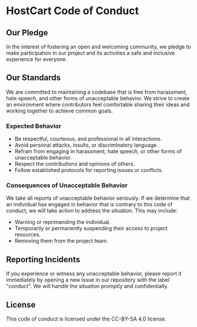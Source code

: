 # HostCart Code of Conduct

## Our Pledge

In the interest of fostering an open and welcoming community, we pledge to make participation in our project and its activities a safe and inclusive experience for everyone.

## Our Standards

We are committed to maintaining a codebase that is free from harassment, hate speech, and other forms of unacceptable behavior. We strive to create an environment where contributors feel comfortable sharing their ideas and working together to achieve common goals.

### Expected Behavior

* Be respectful, courteous, and professional in all interactions.
* Avoid personal attacks, insults, or discriminatory language.
* Refrain from engaging in harassment, hate speech, or other forms of unacceptable behavior.
* Respect the contributions and opinions of others.
* Follow established protocols for reporting issues or conflicts.

### Consequences of Unacceptable Behavior

We take all reports of unacceptable behavior seriously. If we determine that an individual has engaged in behavior that is contrary to this code of conduct, we will take action to address the situation. This may include:

* Warning or reprimanding the individual.
* Temporarily or permanently suspending their access to project resources.
* Removing them from the project team.

## Reporting Incidents

If you experience or witness any unacceptable behavior, please report it immediately by opening a new issue in our repository with the label "conduct". We will handle the situation promptly and confidentially.

## License

This code of conduct is licensed under the CC-BY-SA 4.0 license.